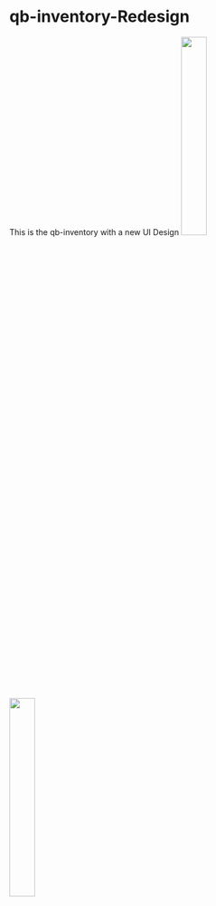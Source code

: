 # qb-inventory-Redesign
This is the qb-inventory with a new UI Design
<img src="https://cdn.discordapp.com/attachments/894984818364928010/992922949550096454/unknown.png" alt=""  style="width: 30%;">
<img src="https://cdn.discordapp.com/attachments/894984818364928010/992922883112325250/unknown.png" alt=""  style="width: 30%;">

